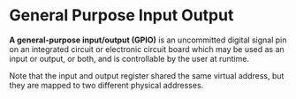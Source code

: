 # General Purpose Input Output

**A general-purpose input/output (GPIO)** is an uncommitted digital signal pin on an integrated circuit or electronic circuit board which may be used as an input or output, or both, and is controllable by the user at runtime.

Note that the input and output register shared the same virtual address, but they are mapped to two different physical addresses.

